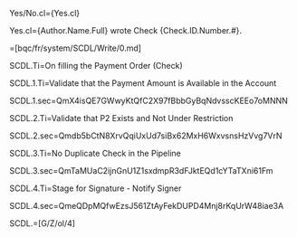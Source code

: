 Yes/No.cl={Yes.cl}

Yes.cl={Author.Name.Full} wrote Check {Check.ID.Number.#}.

=[bqc/fr/system/SCDL/Write/0.md]

SCDL.Ti=On filling the Payment Order  (Check)

SCDL.1.Ti=Validate that the Payment Amount is Available in the Account

SCDL.1.sec=QmX4isQE7GWwyKtQfC2X97fBbbGyBqNdvsscKEEo7oMNNN

SCDL.2.Ti=Validate that P2 Exists and Not Under Restriction

SCDL.2.sec=Qmdb5bCtN8XrvQqiUxUd7siBx62MxH6WxvsnsHzVvg7VrN

SCDL.3.Ti=No Duplicate Check in the Pipeline

SCDL.3.sec=QmTaMUaC2ijnGnU1Z1sxdmpR3dFJktEQd1cYTaTXni61Fm

SCDL.4.Ti=Stage for Signature - Notify Signer 

SCDL.4.sec=QmeQDpMQfwEzsJ561ZtAyFekDUPD4Mnj8rKqUrW48iae3A

SCDL.=[G/Z/ol/4] 
  
